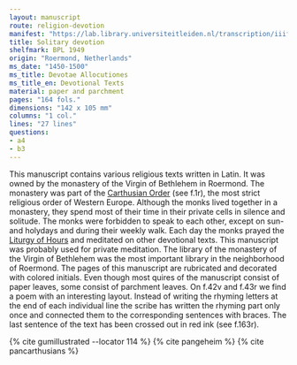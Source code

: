 ```yaml
---
layout: manuscript
route: religion-devotion
manifest: "https://lab.library.universiteitleiden.nl/transcription/iiif/110/manifest"
title: Solitary devotion
shelfmark: BPL 1949
origin: "Roermond, Netherlands"
ms_date: "1450-1500"
ms_title: Devotae Allocutiones 
ms_title_en: Devotional Texts
material: paper and parchment
pages: "164 fols."
dimensions: "142 x 105 mm"
columns: "1 col."
lines: "27 lines"
questions:
- a4
- b3
---
```


This manuscript contains various religious texts written in Latin. It
was owned by the monastery of the Virgin of Bethlehem in Roermond. The
monastery was part of the [Carthusian Order](https://en.wikipedia.org/wiki/Carthusians) (see f.1r), the most
strict religious order of Western Europe. Although the monks lived
together in a monastery, they spend most of their time in their private
cells in silence and solitude. The monks were forbidden to speak to each
other, except on sun- and holydays and during their weekly walk. Each
day the monks prayed the [Liturgy of Hours](https://en.wikipedia.org/wiki/Liturgy_of_the_Hours) and meditated
on other devotional texts. This manuscript was probably used for private
meditation. The library of the monastery of the Virgin of Bethlehem was
the most important library in the neighborhood of Roermond.
The pages of this manuscript are rubricated and decorated with colored
initials. Even though most quires of the manuscript consist of paper
leaves, some consist of parchment leaves. On f.42v and f.43r we find a
poem with an interesting layout. Instead of writing the rhyming letters
at the end of each individual line the scribe has written the rhyming
part only once and connected them to the corresponding sentences with
braces. The last sentence of the text has been crossed out in red ink
(see f.163r).

{% cite gumillustrated --locator 114 %}
{% cite pangeheim %}
{% cite pancarthusians %}